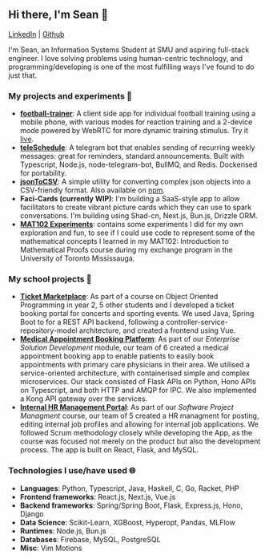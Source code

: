 ## Hi there, I'm Sean 👋
[LinkedIn](https://www.linkedin.com/in/theseanlim/) | [Github](https://github.com/seanl01)

I'm Sean, an Information Systems Student at SMU and aspiring full-stack engineer. I love solving problems using human-centric technology, and programming/developing is one of the most fulfilling ways I've found to do just that.

### My projects and experiments 🧪
- **[football-trainer](https://github.com/seanl01/football-trainer)**: A client side app for individual football training using a mobile phone, with various modes for reaction training and a 2-device mode powered by WebRTC for more dynamic training stimulus. Try it [live](https://seanl01.github.io/football-trainer).
- **[teleSchedule](https://github.com/seanl01/teleSchedule)**: A telegram bot that enables sending of recurring weekly messages: great for reminders, standard announcements.
Built with Typescript, Node.js, node-telegram-bot, BullMQ, and Redis. Dockerised for portability.
- **[jsonToCSV](https://github.com/seanl01/jsonToCSV)**: A simple utility for converting complex json objects into a CSV-friendly format. Also available on [npm](https://www.npmjs.com/package/@sean-lim/jsontocsv).
- **Faci-Cards (currently WIP)**: I'm building a SaaS-style app to allow facilitators to create vibrant picture cards which they can use to spark
conversations. I'm building using Shad-cn, Next.js, Bun.js, Drizzle ORM.
- **[MAT102 Experiments](https://github.com/seanl01/MAT102-Python-Experiments)**: contains some experiments I did for my own exploration and fun, to see if I could use code to represent some of the mathematical concepts I learned in my MAT102: Introduction to Mathematical Proofs course during my exchange program in the University of Toronto Mississauga.

### My school projects 🍎
- **[Ticket Marketplace](https://github.com/eugenelow13/OOP_Project)**: As part of a course on Object Oriented Programming in year 2,
5 other students and I developed a ticket booking portal for concerts and sporting events. We used Java, Spring Boot to for a REST API backend, following a controller-service-repository-model architecture, and created a frontend using Vue.
- **[Medical Appointment Booking Platform](https://github.com/liyunling2/HealMe)**: As part of our _Enterprise Solution Development_ module, our team of 6 created a medical appointment booking app to enable patients to easily book appointments with primary care physicians in their area.
We utilised a service-oriented architecture, with containerised simple and complex microservices. Our stack consisted of Flask APIs on Python, Hono APIs on Typescript, and both HTTP and AMQP for IPC. We also implemented a Kong API gateway over the services.
- **[Internal HR Management Portal](https://github.com/eugenelow13/IS212_SPM)**: As part of our _Software Project Managment_ course, our team of 5 created a HR managment for posting, editing internal job profiles and allowing for internal job applications. We followed Scrum methodology closely while developing the App, as the
course was focused not merely on the product but also the development process. The app is built on React, Flask, and MySQL.

### Technologies I use/have used 🌐
- **Languages**: Python, Typescript, Java, Haskell, C, Go, Racket, PHP
- **Frontend frameworks**: React.js, Next.js, Vue.js
- **Backend frameworks**: Spring/Spring Boot, Flask, Express.js, Hono, Django
- **Data Science**: Scikit-Learn, XGBoost, Hyperopt, Pandas, MLFlow
- **Runtimes**: Node.js, Bun.js
- **Databases**: Firebase, MySQL, PostgreSQL
- **Misc**: Vim Motions

<!-- ### Modules I've taken:
- Web Appli
-->

<!--
**seanl01/seanl01** is a ✨ _special_ ✨ repository because its `README.md` (this file) appears on your GitHub profile.

Here are some ideas to get you started:

- 🔭 I’m currently working on ...
- 🌱 I’m currently learning ...
- 👯 I’m looking to collaborate on ...
- 🤔 I’m looking for help with ...
- 💬 Ask me about ...
- 📫 How to reach me: ...
- 😄 Pronouns: ...
- ⚡ Fun fact: ...
-->
